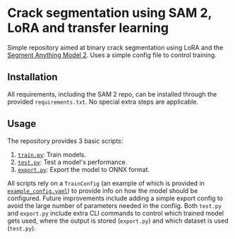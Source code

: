 # Crack segmentation using SAM 2, LoRA and transfer learning

Simple repository aimed at binary crack segmentation using LoRA and
the [Segment Anything Model 2](https://github.com/facebookresearch/sam2).
Uses a simple config file to control training.

## Installation

All requirements, including the SAM 2 repo, can be installed through the provided `requirements.txt`. No special extra
steps are applicable.

## Usage

The repository provides 3 basic scripts:

1. [`train.py`](train.py): Train models.
2. [`test.py`](test.py): Test a model's performance.
3. [`export.py`](export.py): Export the model to ONNX format.

All scripts rely on a `TrainConfig` (an example of which is provided in [`example_config.yaml`](example_config.yaml)) to
provide info on how the model should be configured.
Future improvements include adding a simple export config to avoid the large number of parameters needed in the confiig.
Both `test.py` and `export.py` include extra CLI commands to control which trained model gets used, where the output is
stored (`export.py`) and which dataset is used (`test.py`).
